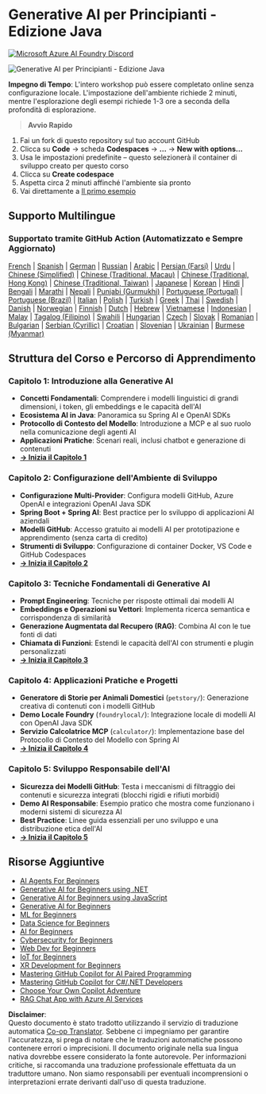 <!--
CO_OP_TRANSLATOR_METADATA:
{
  "original_hash": "63b6426b88f6f56398ca3f1fbfc30889",
  "translation_date": "2025-07-29T15:15:15+00:00",
  "source_file": "README.md",
  "language_code": "it"
}
-->
# Generative AI per Principianti - Edizione Java
[![Microsoft Azure AI Foundry Discord](https://dcbadge.limes.pink/api/server/ByRwuEEgH4)](https://discord.com/invite/ByRwuEEgH4)

![Generative AI per Principianti - Edizione Java](../../translated_images/beg-genai-series.8b48be9951cc574c25f8a3accba949bfd03c2f008e2c613283a1b47316fbee68.it.png)

**Impegno di Tempo**: L'intero workshop può essere completato online senza configurazione locale. L'impostazione dell'ambiente richiede 2 minuti, mentre l'esplorazione degli esempi richiede 1-3 ore a seconda della profondità di esplorazione.

> **Avvio Rapido**

1. Fai un fork di questo repository sul tuo account GitHub
2. Clicca su **Code** → scheda **Codespaces** → **...** → **New with options...**
3. Usa le impostazioni predefinite – questo selezionerà il container di sviluppo creato per questo corso
4. Clicca su **Create codespace**
5. Aspetta circa 2 minuti affinché l'ambiente sia pronto
6. Vai direttamente a [Il primo esempio](./02-SetupDevEnvironment/README.md#step-2-create-a-github-personal-access-token)

## Supporto Multilingue

### Supportato tramite GitHub Action (Automatizzato e Sempre Aggiornato)

[French](../fr/README.md) | [Spanish](../es/README.md) | [German](../de/README.md) | [Russian](../ru/README.md) | [Arabic](../ar/README.md) | [Persian (Farsi)](../fa/README.md) | [Urdu](../ur/README.md) | [Chinese (Simplified)](../zh/README.md) | [Chinese (Traditional, Macau)](../mo/README.md) | [Chinese (Traditional, Hong Kong)](../hk/README.md) | [Chinese (Traditional, Taiwan)](../tw/README.md) | [Japanese](../ja/README.md) | [Korean](../ko/README.md) | [Hindi](../hi/README.md) | [Bengali](../bn/README.md) | [Marathi](../mr/README.md) | [Nepali](../ne/README.md) | [Punjabi (Gurmukhi)](../pa/README.md) | [Portuguese (Portugal)](../pt/README.md) | [Portuguese (Brazil)](../br/README.md) | [Italian](./README.md) | [Polish](../pl/README.md) | [Turkish](../tr/README.md) | [Greek](../el/README.md) | [Thai](../th/README.md) | [Swedish](../sv/README.md) | [Danish](../da/README.md) | [Norwegian](../no/README.md) | [Finnish](../fi/README.md) | [Dutch](../nl/README.md) | [Hebrew](../he/README.md) | [Vietnamese](../vi/README.md) | [Indonesian](../id/README.md) | [Malay](../ms/README.md) | [Tagalog (Filipino)](../tl/README.md) | [Swahili](../sw/README.md) | [Hungarian](../hu/README.md) | [Czech](../cs/README.md) | [Slovak](../sk/README.md) | [Romanian](../ro/README.md) | [Bulgarian](../bg/README.md) | [Serbian (Cyrillic)](../sr/README.md) | [Croatian](../hr/README.md) | [Slovenian](../sl/README.md) | [Ukrainian](../uk/README.md) | [Burmese (Myanmar)](../my/README.md)

## Struttura del Corso e Percorso di Apprendimento

### **Capitolo 1: Introduzione alla Generative AI**
- **Concetti Fondamentali**: Comprendere i modelli linguistici di grandi dimensioni, i token, gli embeddings e le capacità dell'AI
- **Ecosistema AI in Java**: Panoramica su Spring AI e OpenAI SDKs
- **Protocollo di Contesto del Modello**: Introduzione a MCP e al suo ruolo nella comunicazione degli agenti AI
- **Applicazioni Pratiche**: Scenari reali, inclusi chatbot e generazione di contenuti
- **[→ Inizia il Capitolo 1](./01-IntroToGenAI/README.md)**

### **Capitolo 2: Configurazione dell'Ambiente di Sviluppo**
- **Configurazione Multi-Provider**: Configura modelli GitHub, Azure OpenAI e integrazioni OpenAI Java SDK
- **Spring Boot + Spring AI**: Best practice per lo sviluppo di applicazioni AI aziendali
- **Modelli GitHub**: Accesso gratuito ai modelli AI per prototipazione e apprendimento (senza carta di credito)
- **Strumenti di Sviluppo**: Configurazione di container Docker, VS Code e GitHub Codespaces
- **[→ Inizia il Capitolo 2](./02-SetupDevEnvironment/README.md)**

### **Capitolo 3: Tecniche Fondamentali di Generative AI**
- **Prompt Engineering**: Tecniche per risposte ottimali dai modelli AI
- **Embeddings e Operazioni su Vettori**: Implementa ricerca semantica e corrispondenza di similarità
- **Generazione Augmentata dal Recupero (RAG)**: Combina AI con le tue fonti di dati
- **Chiamata di Funzioni**: Estendi le capacità dell'AI con strumenti e plugin personalizzati
- **[→ Inizia il Capitolo 3](./03-CoreGenerativeAITechniques/README.md)**

### **Capitolo 4: Applicazioni Pratiche e Progetti**
- **Generatore di Storie per Animali Domestici** (`petstory/`): Generazione creativa di contenuti con i modelli GitHub
- **Demo Locale Foundry** (`foundrylocal/`): Integrazione locale di modelli AI con OpenAI Java SDK
- **Servizio Calcolatrice MCP** (`calculator/`): Implementazione base del Protocollo di Contesto del Modello con Spring AI
- **[→ Inizia il Capitolo 4](./04-PracticalSamples/README.md)**

### **Capitolo 5: Sviluppo Responsabile dell'AI**
- **Sicurezza dei Modelli GitHub**: Testa i meccanismi di filtraggio dei contenuti e sicurezza integrati (blocchi rigidi e rifiuti morbidi)
- **Demo AI Responsabile**: Esempio pratico che mostra come funzionano i moderni sistemi di sicurezza AI
- **Best Practice**: Linee guida essenziali per uno sviluppo e una distribuzione etica dell'AI
- **[→ Inizia il Capitolo 5](./05-ResponsibleGenAI/README.md)**

## Risorse Aggiuntive

- [AI Agents For Beginners](https://github.com/microsoft/ai-agents-for-beginners)
- [Generative AI for Beginners using .NET](https://github.com/microsoft/Generative-AI-for-beginners-dotnet)
- [Generative AI for Beginners using JavaScript](https://github.com/microsoft/generative-ai-with-javascript)
- [Generative AI for Beginners](https://github.com/microsoft/generative-ai-for-beginners)
- [ML for Beginners](https://aka.ms/ml-beginners)
- [Data Science for Beginners](https://aka.ms/datascience-beginners)
- [AI for Beginners](https://aka.ms/ai-beginners)
- [Cybersecurity for Beginners](https://github.com/microsoft/Security-101)
- [Web Dev for Beginners](https://aka.ms/webdev-beginners)
- [IoT for Beginners](https://aka.ms/iot-beginners)
- [XR Development for Beginners](https://github.com/microsoft/xr-development-for-beginners)
- [Mastering GitHub Copilot for AI Paired Programming](https://aka.ms/GitHubCopilotAI)
- [Mastering GitHub Copilot for C#/.NET Developers](https://github.com/microsoft/mastering-github-copilot-for-dotnet-csharp-developers)
- [Choose Your Own Copilot Adventure](https://github.com/microsoft/CopilotAdventures)
- [RAG Chat App with Azure AI Services](https://github.com/Azure-Samples/azure-search-openai-demo-java)

**Disclaimer**:  
Questo documento è stato tradotto utilizzando il servizio di traduzione automatica [Co-op Translator](https://github.com/Azure/co-op-translator). Sebbene ci impegniamo per garantire l'accuratezza, si prega di notare che le traduzioni automatiche possono contenere errori o imprecisioni. Il documento originale nella sua lingua nativa dovrebbe essere considerato la fonte autorevole. Per informazioni critiche, si raccomanda una traduzione professionale effettuata da un traduttore umano. Non siamo responsabili per eventuali incomprensioni o interpretazioni errate derivanti dall'uso di questa traduzione.